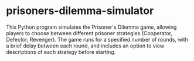 # prisoners-dilemma-simulator
This Python program simulates the Prisoner's Dilemma game, allowing players to choose between different prisoner strategies (Cooperator, Defector, Revenger). The game runs for a specified number of rounds, with a brief delay between each round, and includes an option to view descriptions of each strategy before starting.
